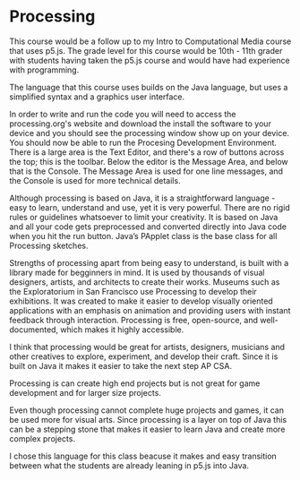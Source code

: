 <!--   * Select one of the languages that were discussed in the breakout rooms that you feel would be a good fit for a course that you currently teach or would like to teach. (If it is reasonable, pick a language other than one you currently teach.)
  * Answer the following prompts:
    - What is the course? (grade level, student experience)
    - What is the language?
    - How does one write & run code in this language?
    - Rate the complexity of the syntax?
    - Strengths
    - How would you utlilize the strengths in the class?
    - Weaknesses
    - How would you mitigate the weaknesses in the class?
    - Why did you select this language for this class?
 -->
 
 <h1> Processing </h1>
 <p> This course would be a follow up to my Intro to Computational Media course that uses p5.js. The grade level for this course would be 10th - 11th grader with students having taken the p5.js course and would have had experience with programming.</p>
 <p>The language that this course uses builds on the Java language, but uses a simplified syntax and a graphics user interface. </p>
 <p> In order to write and run the code you will need to access the processing.org's website and download the install the software to your device and you should see the processing window show up on your device. You should now be able to run the Procesing Development Environment. There is a large area is the Text Editor, and there's a row of buttons across the top; this is the toolbar. Below the editor is the Message Area, and below that is the Console. The Message Area is used for one line messages, and the Console is used for more technical details.</p>
 <p>Although processing is based on Java, it is a straightforward language - easy to learn, understand and use, yet it is very powerful. There are no rigid rules or guidelines whatsoever to limit your creativity. It is based on Java and all your code gets preprocessed and converted directly into Java code when you hit the run button. Java’s PApplet class is the base class for all Processing sketches.  </p>
 <p>Strengths of processing apart from being easy to understand, is built with a library made for begginners in mind. It is used by thousands of visual designers, artists, and architects to create their works. Museums such as the Exploratorium in San Francisco use Processing to develop their exhibitions. It was created to make it easier to develop visually oriented applications with an emphasis on animation and providing users with instant feedback through interaction. Processing is free, open-source, and well-documented, which makes it highly accessible.</p>
 <p>I think that processing would be great for artists, designers, musicians and other creatives to explore, experiment, and develop their craft. Since it is built on Java it makes it easier to take the next step AP CSA.</p>
 <p> Processing is can create high end projects but is not great for game development and for larger size projects.</p>
 <p>Even though processing cannot complete huge projects and games, it can be used more for visual arts. Since processing is a layer on top of Java this can be a stepping stone that makes it easier to learn Java and create more complex projects.</p>
 <p>I chose this language for this class beacuse it makes and easy transition between what the students are already leaning in p5.js into Java.</p>
 
